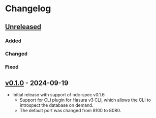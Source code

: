 # Changelog

## [Unreleased]

### Added

### Changed

### Fixed


## [v0.1.0] - 2024-09-19

- Initial release with support of ndc-spec v0.1.6
  - Support for CLI plugin for Hasura v3 CLI, which allows the CLI to
    introspect the database on demand.
  - The default port was changed from 8100 to 8080.

<!-- end -->

[Unreleased]: https://github.com/hasura/ndc-bigquery/compare/v0.2.0...HEAD
[v0.1.0]: https://github.com/hasura/ndc-bigquery/releases/tag/v0.1.0
